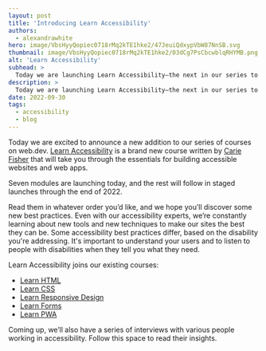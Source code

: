 ```yaml
---
layout: post
title: 'Introducing Learn Accessibility'
authors: 
  - alexandrawhite
hero: image/VbsHyyQopiec0718rMq2kTE1hke2/47JeuiQdxypVbW87NnSB.svg
thumbnail: image/VbsHyyQopiec0718rMq2kTE1hke2/03dCg7PsCbcwblqRHYMB.png
alt: 'Learn Accessibility'
subhead: >
  Today we are launching Learn Accessibility—the next in our series to help get you up to speed with modern web development.
description: >
  Today we are launching Learn Accessibility—the next in our series to help get you up to speed with modern web development.
date: 2022-09-30
tags:
  - accessibility
  - blog
---
```


Today we are excited to announce a new addition to our series of courses on web.dev. [Learn Accessibility](/learn/accessibility/) is a brand new course written by [Carie Fisher](https://twitter.com/cariefisher) that will take you through the essentials for building accessible websites and web apps.

Seven modules are launching today, and the rest will follow in staged launches through the end of 2022. 

Read them in whatever order you’d like, and we hope you’ll discover some new best practices. Even with our accessibility experts, we’re constantly learning about new tools and new techniques to make our sites the best they can be. Some accessibility best practices differ, based on the disability you're addressing. It's important to understand your users and to listen to people with disabilities when they tell you what they need.

Learn Accessibility joins our existing courses:

* [Learn HTML](/learn/html/)
* [Learn CSS](/learn/css/)
* [Learn Responsive Design](/learn/design/)
* [Learn Forms](/learn/forms/)
* [Learn PWA](/learn/pwa/)

Coming up, we’ll also have a series of interviews with various people working in accessibility. Follow this space to read their insights.

